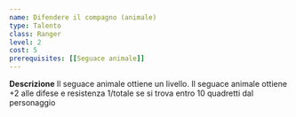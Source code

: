 ```yaml
---
name: Difendere il compagno (animale)
type: Talento
class: Ranger
level: 2
cost: 5
prerequisites: [[Seguace animale]]
---
```


**Descrizione**
Il seguace animale ottiene un livello. Il seguace animale ottiene +2 alle difese
e resistenza 1/totale se si trova entro 10 quadretti dal personaggio
